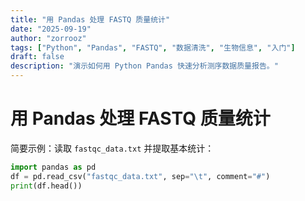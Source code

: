 ```yaml
---
title: "用 Pandas 处理 FASTQ 质量统计"
date: "2025-09-19"
author: "zorrooz"
tags: ["Python", "Pandas", "FASTQ", "数据清洗", "生物信息", "入门"]
draft: false
description: "演示如何用 Python Pandas 快速分析测序数据质量报告。"
---
```


# 用 Pandas 处理 FASTQ 质量统计

简要示例：读取 `fastqc_data.txt` 并提取基本统计：

```python
import pandas as pd
df = pd.read_csv("fastqc_data.txt", sep="\t", comment="#")
print(df.head())
```
